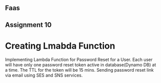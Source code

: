 ## Faas
## Assignment 10
# Creating Lmabda Function
 Implementing Lambda Function for Password Reset for a User.
 Each user will have only one password reset token active in database(Dynamo DB) at a time.
 The TTL for the token will be 15 mins.
 Sending password reset link via email using SES and SNS services.
